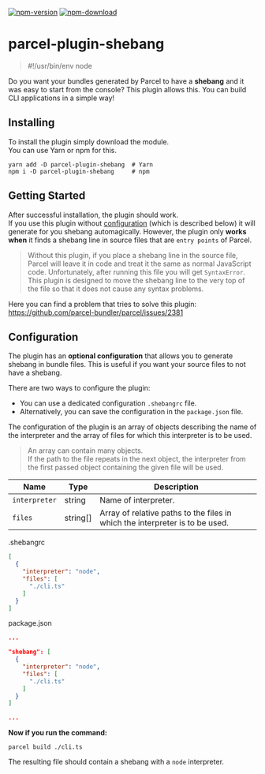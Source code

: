 [![npm-version](https://img.shields.io/npm/v/parcel-plugin-shebang.svg)](https://www.npmjs.com/package/parcel-plugin-shebang)
[![npm-download](https://img.shields.io/npm/dt/parcel-plugin-shebang.svg)](https://www.npmjs.com/package/parcel-plugin-shebang)

# parcel-plugin-shebang
> \#!/usr/bin/env node

Do you want your bundles generated by Parcel to have a **shebang** and it was easy to start from the console? This plugin allows this. You can build CLI applications in a simple way!

## Installing

To install the plugin simply download the module.<br>
You can use Yarn or npm for this.

```shell
yarn add -D parcel-plugin-shebang  # Yarn
npm i -D parcel-plugin-shebang     # npm
```

## Getting Started

After successful installation, the plugin should work.<br>
If you use this plugin without [configuration](#configuration) (which is described below) it will generate for you shebang automagically. However, the plugin only **works when** it finds a shebang line in source files that are `entry points` of Parcel.

> Without this plugin, if you place a shebang line in the source file, Parcel will leave it in code and treat it the same as normal JavaScript code. Unfortunately, after running this file you will get `SyntaxError`. This plugin is designed to move the shebang line to the very top of the file so that it does not cause any syntax problems.

Here you can find a problem that tries to solve this plugin:<br>
<a href="https://github.com/parcel-bundler/parcel/issues/2381" target="_blank">https://github.com/parcel-bundler/parcel/issues/2381</a>

## Configuration

The plugin has an **optional configuration** that allows you to generate shebang in bundle files. This is useful if you want your source files to not have a shebang.

There are two ways to configure the plugin:
- You can use a dedicated configuration `.shebangrc` file. 
- Alternatively, you can save the configuration in the `package.json` file.

The configuration of the plugin is an array of objects describing the name of the interpreter and the array of files for which this interpreter is to be used.

> An array can contain many objects.<br>If the path to the file repeats in the next object, the interpreter from the first passed object containing the given file will be used.

| Name          | Type     | Description                                                                  |
| ------------- |----------| ---------------------------------------------------------------------------- |
| `interpreter` | string   | Name of interpreter.                                 |
| `files`       | string[] | Array of relative paths to the files in which the interpreter is to be used. |

.shebangrc
```json
[
  {
    "interpreter": "node",
    "files": [
      "./cli.ts"
    ]
  }
]
```

package.json
```json
...

"shebang": [
  {
    "interpreter": "node",
    "files": [
      "./cli.ts"
    ]
  }
]

...
```

**Now if you run the command:**

```shell
parcel build ./cli.ts
```

The resulting file should contain a shebang with a `node` interpreter.
